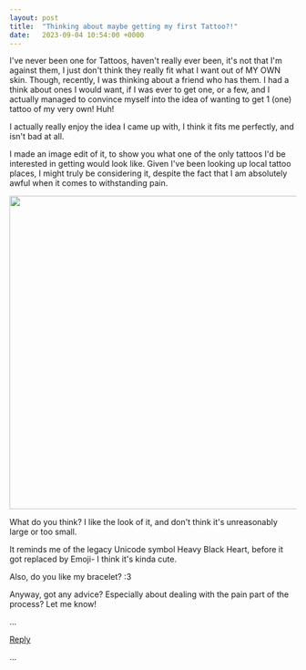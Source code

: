 ```yaml
---
layout: post
title:  "Thinking about maybe getting my first Tattoo?!"
date:   2023-09-04 10:54:00 +0000
---
```


I've never been one for Tattoos, haven't really ever been, it's not that I'm against them, I just don't think they really fit what I want out of MY OWN skin. Though, recently, I was thinking about a friend who has them. I had a think about ones I would want, if I was ever to get one, or a few, and I actually managed to convince myself into the idea of wanting to get 1 (one) tattoo of my very own! Huh!

I actually really enjoy the idea I came up with, I think it fits me perfectly, and isn't bad at all.

I made an image edit of it, to show you what one of the only tattoos I'd be interested in getting would look like. Given I've been looking up local tattoo places, I might truly be considering it, despite the fact that I am absolutely awful when it comes to withstanding pain.

<img src="https://gitlab.com/Novimatrem/social/-/raw/main/_postImagesUsed/tattoo0.jpg" style="height:auto; width:550px;">

What do you think? I like the look of it, and don't think it's unreasonably large or too small.

It reminds me of the legacy Unicode symbol Heavy Black Heart, before it got replaced by Emoji- I think it's kinda cute.

Also, do you like my bracelet? :3

Anyway, got any advice? Especially about dealing with the pain part of the process? Let me know!


...

<a href="mailto:TheNovimatrem@protonmail.ch?subject=RE%3A%20Social%20post%20-%20Thinking%20about%20maybe%20getting%20my%20first%20Tattoo%3F%21">Reply</a>

...

